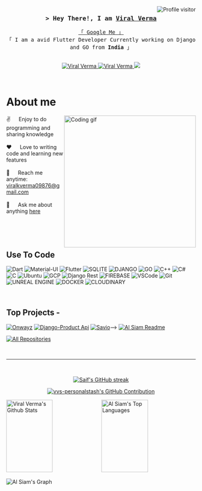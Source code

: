 <!--
<h2 align="center">
  Welcome to Al Siam World!
  <img src="https://media.giphy.com/media/hvRJCLFzcasrR4ia7z/giphy.gif" width="28">
</h2>
-->

<!--
<p align="center">
  <a href="https://github.com/alsiam"><img src="https://readme-typing-svg.herokuapp.com/?lines=Self%20Taught%20Programmer;Front%20End%20Developer;1.5%2B%20years%20of%20coding%20experience;Always%20learning%20new%20things&center=true&width=380&height=45"></a>
</p>

 -->

<a href="https://komarev.com/ghpvc/?username=Viral Verma">
  <img align="right" src="https://komarev.com/ghpvc/?username=vvs-personalstash&label=Visitors&color=0e75b6&style=flat" alt="Profile visitor" />
</a>


<!--[![wakatime](https://wakatime.com/badge/user/eebb3dd8-d9b2-40de-9b88-6fd6cac99dbc.svg)](https://wakatime.com/@eebb3dd8-d9b2-40de-9b88-6fd6cac99dbc)

<!-- Intro  -->
<h3 align="center">
        <samp>&gt; Hey There!, I am
                <b><a target="_blank" href="">Viral Verma</a></b>
        </samp>
</h3>

<p align="center"> 
  <samp>
    <a href="https://www.google.com/search?q=Al+Siam">「 Google Me 」</a>
    <br>
    「 I am a avid Flutter Developer Currently working on Django and GO from <b>India</b> 」
    <br>
    <br>
  </samp>
</p>

<p align="center">
 <a href="" target="blank">
  <img src="https://img.shields.io/badge/Website-DC143C?style=for-the-badge&logo=medium&logoColor=white" alt="Viral Verma" />
 </a>
 <a href="www.linkedin.com/in/viral-verma" target="_blank">
  <img src="https://img.shields.io/badge/LinkedIn-0077B5?style=for-the-badge&logo=linkedin&logoColor=white" alt="Viral Verma"/>
 </a>
 <!-- <a href="https://dev.to/alsiam" target="_blank">
  <img src="https://img.shields.io/badge/dev.to-0A0A0A?style=for-the-badge&logo=dev.to&logoColor=white" alt="alsiam" />
 </a> -->
 <a href="https://x.com/Ganne_kajuice" target="_blank">
  <img src="https://img.shields.io/badge/Twitter-1DA1F2?style=for-the-badge&logo=twitter&logoColor=white" />
 </a>
<!-- <a href="https://instagram.com/_alsiam" target="_blank">
  <img src="https://img.shields.io/badge/Instagram-fe4164?style=for-the-badge&logo=instagram&logoColor=white" alt="alsiam" />
 </a> 
 <a href="https://facebook.com/alsiam.dev" target="_blank">
  <img src="https://img.shields.io/badge/Facebook-20BEFF?&style=for-the-badge&logo=facebook&logoColor=white" alt="alsiam"  />
  </a> -->
</p>
<br />

<!-- About Section -->
 # About me
 
<p>
 <img align="right" width="350" src="/assets/programmer.gif" alt="Coding gif" />
  
 ✌️ &emsp; Enjoy to do programming and sharing knowledge <br/><br/>
 ❤️ &emsp; Love to writing code and learning new features<br/><br/>
 📧 &emsp; Reach me anytime: viralkverma09876@gmail.com<br/><br/>
 💬 &emsp; Ask me about anything [here](s)

</p>

<br/>
<br/>
<br/>

## Use To Code
![Dart](https://img.shields.io/badge/Dart-0175C2?style=for-the-badge&logo=dart&logoColor=white)
![Material-UI](https://img.shields.io/badge/Material--UI-0081CB?style=for-the-badge&logo=material-ui&logoColor=white)
![Flutter](https://img.shields.io/badge/Flutter-02569B?style=for-the-badge&logo=flutter&logoColor=white)
![SQLITE](https://img.shields.io/badge/SQLite-07405E?style=for-the-badge&logo=sqlite&logoColor=white)
![DJANGO](https://img.shields.io/badge/Django-092E20?style=for-the-badge&logo=django&logoColor=white)
![GO](https://img.shields.io/badge/Go-00ADD8?style=for-the-badge&logo=go&logoColor=white)
![C++](	https://img.shields.io/badge/C%2B%2B-00599C?style=for-the-badge&logo=c%2B%2B&logoColor=white)
![C#](https://img.shields.io/badge/C%23-239120?style=for-the-badge&logo=c-sharp&logoColor=white)
![C](https://img.shields.io/badge/C-00599C?style=for-the-badge&logo=c&logoColor=white)
![Ubuntu](	https://img.shields.io/badge/Ubuntu-E95420?style=for-the-badge&logo=ubuntu&logoColor=white)
![GCP](https://img.shields.io/badge/Google_Cloud-4285F4?style=for-the-badge&logo=google-cloud&logoColor=white)
![Django Rest](https://img.shields.io/badge/django%20rest-ff1709?style=for-the-badge&logo=django&logoColor=white)
![FIREBASE](https://img.shields.io/badge/firebase-ffca28?style=for-the-badge&logo=firebase&logoColor=black)
![VSCode](https://img.shields.io/badge/Visual_Studio-0078d7?style=for-the-badge&logo=visual%20studio&logoColor=white)
![Git](https://img.shields.io/badge/Git-F05032?style=for-the-badge&logo=git&logoColor=white)
![UNREAL ENGINE](https://img.shields.io/badge/-Unreal%20Engine-313131?style=for-the-badge&logo=unreal-engine&logoColor=white)
![DOCKER](https://img.shields.io/badge/Docker-2CA5E0?style=for-the-badge&logo=docker&logoColor=white)
![CLOUDINARY](https://img.shields.io/badge/Cloudinary-3448C5?style=for-the-badge&logo=Cloudinary&logoColor=white)
<!--
![Javascript](https://img.shields.io/badge/Javascript-F0DB4F?style=for-the-badge&labelColor=black&logo=javascript&logoColor=F0DB4F)
![Typescript](https://img.shields.io/badge/Typescript-007acc?style=for-the-badge&labelColor=black&logo=typescript&logoColor=007acc)
![React](https://img.shields.io/badge/-React-61DBFB?style=for-the-badge&labelColor=black&logo=react&logoColor=61DBFB)
![React Native](https://img.shields.io/badge/React_Native-20232A?style=for-the-badge&logo=react&logoColor=61DAFB)
![Next.js](https://img.shields.io/badge/next.js-000000?style=for-the-badge&logo=nextdotjs&logoColor=white)
![Nodejs](https://img.shields.io/badge/Nodejs-3C873A?style=for-the-badge&labelColor=black&logo=node.js&logoColor=3C873A)
![Express.js](https://img.shields.io/badge/Express.js-000000?style=for-the-badge&logo=express&logoColor=white)
![MongoDB](https://img.shields.io/badge/MongoDB-4EA94B?style=for-the-badge&logo=mongodb&logoColor=white)
![HTML](https://img.shields.io/badge/HTML5-E34F26?style=for-the-badge&logo=html5&logoColor=white)
![CSS3](https://img.shields.io/badge/CSS3-1572B6?style=for-the-badge&logo=css3&logoColor=white)
![SASS Badge](https://img.shields.io/badge/Sass-CC6699?style=for-the-badge&logo=sass&logoColor=white)
![Ant-Design](https://img.shields.io/badge/AntDesign-0170FE?style=for-the-badge&logo=antdesign&logoColor=white)
![Tailwind](https://img.shields.io/badge/Tailwind_CSS-092749?style=for-the-badge&logo=tailwindcss&logoColor=06B6D4&labelColor=000000)
![Bootstrap](https://img.shields.io/badge/Bootstrap-563D7C?style=for-the-badge&logo=bootstrap&logoColor=white)
![Strapi](https://img.shields.io/badge/strapi-2E7EEA?style=for-the-badge&logo=strapi&logoColor=white)
![Markdown](https://img.shields.io/badge/Markdown-000000?style=for-the-badge&logo=markdown&logoColor=white)
![Redux](https://img.shields.io/badge/Redux-593D88?style=for-the-badge&logo=redux&logoColor=white)
![React Query](https://img.shields.io/badge/-React_Query-FF4154?style=for-the-badge&logo=react%20query&logoColor=white)-->
<br/>

## Top Projects -
[![Onwayz](https://github-readme-stats.vercel.app/api/pin/?username=vvs-personalstash&repo=On-Wayz&border_color=7F3FBF&bg_color=0D1117&title_color=C9D1D9&text_color=8B949E&icon_color=7F3FBF)](https://github.com/vvs-personalstash/On-Wayz)
[![Django-Product Api](https://github-readme-stats.vercel.app/api/pin/?username=vvs-personalstash&repo=urfolio&border_color=7F3FBF&bg_color=0D1117&title_color=C9D1D9&text_color=8B949E&icon_color=7F3FBF)](https://github.com/vvs-personalstash/Django-Product-App)
[![Savio](https://github-readme-stats.vercel.app/api/pin/?username=vvs-personalstash&repo=web-projects&border_color=7F3FBF&bg_color=0D1117&title_color=C9D1D9&text_color=8B949E&icon_color=7F3FBF)](https://github.com/vvs-personalstash/Savio)-->
[![Al Siam Readme](https://github-readme-stats.vercel.app/api/pin/?username=vvs-personalstash&repo=vvs-personalstash&border_color=7F3FBF&bg_color=0D1117&title_color=C9D1D9&text_color=8B949E&icon_color=7F3FBF)](https://github.com/vvs-personalstash/vvs-personalstash)

<p align="left">
  <a href="https://github.com/vvs-personalstash?tab=repositories" target="_blank"><img alt="All Repositories" title="All Repositories" src="https://img.shields.io/badge/-All%20Repos-2962FF?style=for-the-badge&logo=koding&logoColor=white"/></a>
</p>

<br/>
<hr/>
<br/>

<p align="center">
  <a href="https://github.com/vvs-personalstash">
    <img src="https://github-readme-streak-stats.herokuapp.com/?user=vvs-personalstash&theme=radical&border=7F3FBF&background=0D1117" alt="Saif's GitHub streak"/>
  </a>
</p>

<p align="center">
  <a href="https://github.com/vvs-personalstash">
    <img src="https://github-profile-summary-cards.vercel.app/api/cards/profile-details?username=vvs-personalstash&theme=radical" alt="vvs-personalstash's GitHub Contribution"/>
  </a>
</p>

<a> 
    <a href="https://github.com/vvs-personalstash"><img alt="Viral Verma's Github Stats" src="https://denvercoder1-github-readme-stats.vercel.app/api?username=vvs-personalstash&show_icons=true&count_private=true&theme=react&border_color=7F3FBF&bg_color=0D1117&title_color=F85D7F&icon_color=F8D866" height="192px" width="49.5%"/></a>
  <a href="https://github.com/vvs-personalstash"><img alt="Al Siam's Top Languages" src="https://denvercoder1-github-readme-stats.vercel.app/api/top-langs/?username=vvs-personalstash&langs_count=8&layout=compact&theme=react&border_color=7F3FBF&bg_color=0D1117&title_color=F85D7F&icon_color=F8D866" height="192px" width="49.5%"/></a>
  <br/>
</a>


![Al Siam's Graph](https://github-readme-activity-graph.vercel.app/graph?username=vvs-personalstash&custom_title=Viral%20Verma's%20GitHub%20Activity%20Graph&bg_color=0D1117&color=7F3FBF&line=7F3FBF&point=7F3FBF&area_color=FFFFFF&title_color=FFFFFF&area=true)
